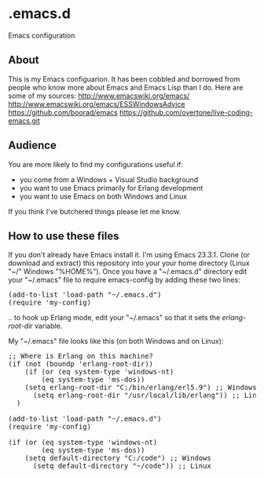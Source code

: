 .emacs.d
========

Emacs configuration

About
-----
This is my Emacs configuarion. It has been cobbled and borrowed from people who know more about Emacs and Emacs Lisp than I do. Here are some of my sources:
	http://www.emacswiki.org/emacs/
	http://www.emacswiki.org/emacs/ESSWindowsAdvice
	https://github.com/boorad/emacs
	https://github.com/overtone/live-coding-emacs.git

Audience
--------
You are more likely to find my configurations useful if:
* you come from a Windows + Visual Studio background
* you want to use Emacs primarily for Erlang development
* you want to use Emacs on both Windows and Linux

If you think I've butchered things please let me know.

How to use these files
----------------------
If you don't already have Emacs install it. I'm using Emacs 23.3.1.
Clone (or download and extract) this repository into your your home directory (Linux "~/" Windows "%HOME%").
Once you have a "~/.emacs.d" directory edit your "~/.emacs" file to require emacs-config by adding these two lines:

<pre>
(add-to-list 'load-path "~/.emacs.d")
(require 'my-config)
</pre>

.. to hook up Erlang mode, edit your "~/.emacs" so that it sets the *erlang-root-dir* variable. 

My "~/.emacs" file looks like this (on both Windows and on Linux):

<pre>
;; Where is Erlang on this machine?
(if (not (boundp 'erlang-root-dir))
    (if (or (eq system-type 'windows-nt)
	    (eq system-type 'ms-dos))
	(setq erlang-root-dir "C:/bin/erlang/erl5.9") ;; Windows
      (setq erlang-root-dir "/usr/local/lib/erlang")) ;; Linux
  )

(add-to-list 'load-path "~/.emacs.d")
(require 'my-config)

(if (or (eq system-type 'windows-nt)
	    (eq system-type 'ms-dos))
	(setq default-directory "C:/code") ;; Windows
      (setq default-directory "~/code")) ;; Linux

</pre>